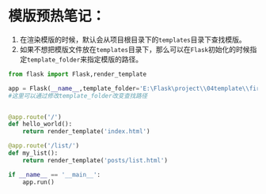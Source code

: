 # 模版预热笔记：
1. 在渲染模版的时候，默认会从项目根目录下的`templates`目录下查找模版。
2. 如果不想把模版文件放在`templates`目录下，那么可以在`Flask`初始化的时候指定`template_folder`来指定模版的路径。
```python
from flask import Flask,render_template

app = Flask(__name__,template_folder='E:\Flask\project\\04template\\first_template_demo\\templates')
#这里可以通过修改template_folder改变查找路径


@app.route('/')
def hello_world():
    return render_template('index.html')

@app.route('/list/')
def my_list():
    return render_template('posts/list.html')

if __name__ == '__main__':
    app.run()

```
